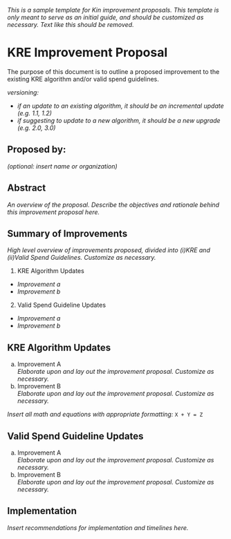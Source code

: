 *This is a sample template for Kin improvement proposals. This template is only meant to serve as an initial guide, and should be customized as necessary. Text like this should be removed.*

# KRE Improvement Proposal
The purpose of this document is to outline a proposed improvement to the existing KRE algorithm and/or valid spend guidelines. 

*versioning:*
- *if an update to an existing algorithm, it should be an incremental update (e.g. 1.1, 1.2)*
- *if suggesting to update to a new algorithm, it should be a new upgrade (e.g. 2.0, 3.0)*

## Proposed by:
*(optional: insert name or organization)*

## Abstract
*An overview of the proposal. Describe the objectives and rationale behind this improvement proposal here.*

## Summary of Improvements
*High level overview of improvements proposed, divided into (i)KRE and (ii)Valid Spend Guidelines. Customize as necessary.*
1. KRE Algorithm Updates
- *Improvement a*
- *Improvement b*
2. Valid Spend Guideline Updates
- *Improvement a* 
- *Improvement b*


## KRE Algorithm Updates

<ol type="a">
  <li>Improvement A</li>
<i>Elaborate upon and lay out the improvement proposal. Customize as necessary.</i>

<li>Improvement B</li>
<i>Elaborate upon and lay out the improvement proposal. Customize as necessary.</i>
</ol>

*Insert all math and equations with appropriate formatting:*
``` X + Y = Z ```

## Valid Spend Guideline Updates
<ol type="a">
  <li>Improvement A</li>
<i>Elaborate upon and lay out the improvement proposal. Customize as necessary.</i>

<li>Improvement B</li>
<i>Elaborate upon and lay out the improvement proposal. Customize as necessary.</i>
</ol>

## Implementation
*Insert recommendations for implementation and timelines here.*
